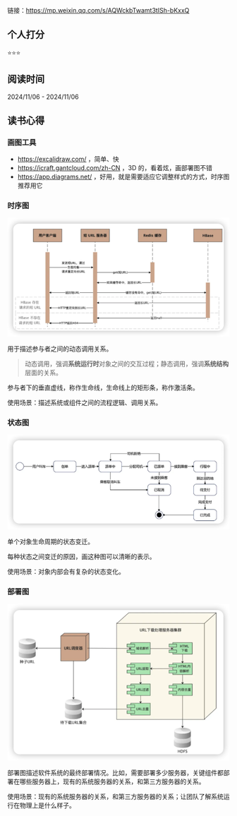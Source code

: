 链接：https://mp.weixin.qq.com/s/AQWckbTwamt3tISh-bKxxQ

## 个人打分
⭐️⭐️⭐️

## 阅读时间
2024/11/06 - 2024/11/06

## 读书心得

### 画图工具

- https://excalidraw.com/ ，简单、快
- https://icraft.gantcloud.com/zh-CN ，3D 的，看着炫，画部署图不错
- https://app.diagrams.net/ ，好用，就是需要适应它调整样式的方式，时序图推荐用它

### 时序图

![时序图](image.png)

用于描述参与者之间的动态调用关系。

> 动态调用，强调**系统运行时**对象之间的交互过程；静态调用，强调**系统结构**层面的关系。

参与者下的垂直虚线，称作生命线，生命线上的矩形条，称作激活条。

使用场景：描述系统或组件之间的流程逻辑、调用关系。

### 状态图

![状态图](image-1.png)

单个对象生命周期的状态变迁。

每种状态之间变迁的原因，画这种图可以清晰的表示。

使用场景：对象内部会有复杂的状态变化。

### 部署图

![部署图](image-2.png)

部署图描述软件系统的最终部署情况。比如，需要部署多少服务器，关键组件都部署在哪些服务器上，现有的系统服务器的关系，和第三方服务器的关系。

使用场景：现有的系统服务器的关系，和第三方服务器的关系；让团队了解系统运行在物理上是什么样子。